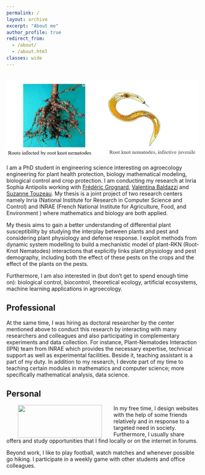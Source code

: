 ```yaml
---
permalink: /
layout: archive
excerpt: "About me"
author_profile: true
redirect_from: 
  - /about/
  - /about.html
classes: wide
---
```


<img src="../images/background.jpg" width="950px" height="200" vspace="18"><br clear="left">
I am a PhD student in engineering science interesting on agroecology engineering for plant health protection, biology mathematical modeling, biological control and crop protection. I am conducting my research at Inria Sophia Antipolis working with [Frédéric Grognard](http://www-sop.inria.fr/members/Frederic.Grognard), [Valentina Baldazzi](https://www.researchgate.net/profile/Valentina-Baldazzi) and [Suzanne Touzeau](https://www6.paca.inrae.fr/institut-sophia-agrobiotech_eng/Research-teams/M2P2/Team-members/TOUZEAU-Suzanne). My thesis is a joint project of two research centers namely Inria (National Institute for Research in Computer Science and Control) and INRAE (French National Institute for Agriculture, Food, and Environment ) where mathematics and biology are both applied.


My thesis aims to gain a better understanding of differential plant susceptibility by studying the interplay between plants and pest and considering plant physiology and defense response. I exploit methods from dynamic system modelling to build a mechanistic model of plant-RKN (Root-Knot Nematodes) interactions that explicitly links plant physiology and pest demography, including both the effect of these pests on the crops and the effect of the plants on the pests.

Furthermore, I am also interested in (but don’t get to spend enough time on): biological control, biocontrol, theoretical ecology, artificial ecosystems, machine learning applications in agroecology.

## Professional

At the same time, I was hiring as doctoral researcher by the center mentioned above to conduct this research by interacting with many researchers and colleagues and also participating in complementary experiments and data collection. For instance, Plant-Nematodes Interaction (IPN) team from INRAE which provides the necessary expertise, technical support as well as experimental facilities. Beside it, teaching assistant is a part of my duty. In addition to my research, I devote part of my time to teaching certain modules in mathematics and computer science; more specifically mathematical analysis, data science.

## Personal
<img src="../images/astro_tcg.jpg" width="220px" height="85" align="left" hspace="30"> 

In my free time, I design websites with the help of some friends relatively and in response to a targeted need in society. Furthermore, I usually share offers and study opportunities that I find locally or on the internet in forums. 

Beyond work, I like to play football, watch matches and whenever possible go hiking. I participate in a weekly game with other students and office colleagues.
